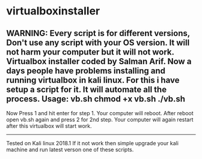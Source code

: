 # virtualboxinstaller
WARNING: Every script is for different versions, Don't use any script with your OS version. It will not harm your computer but it will not work.
Virtualbox installer coded by Salman Arif. Now a days people have problems installing and running virtualbox in kali linux. For this i have setup a script for it. It will automate all the process.
Usage:
vb.sh
chmod +x vb.sh
./vb.sh
--
Now Press 1 and hit enter for step 1.
Your computer will reboot.
After reboot open vb.sh again and press 2 for 2nd step.
Your computer will again restart after this virtualbox will start work.

------------
Tested on Kali linux 2018.1
If it not work then simple upgrade your kali machine and run latest verson one of these scripts.

